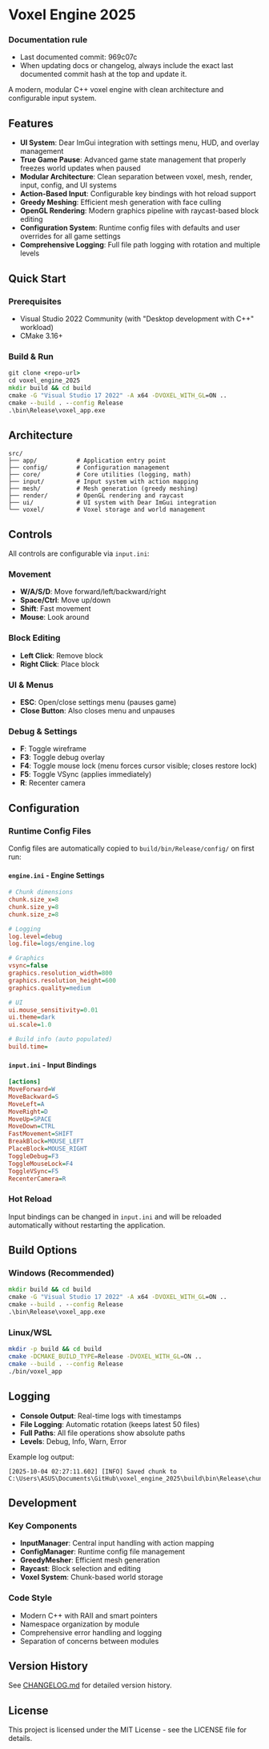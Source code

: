 # Voxel Engine 2025

### Documentation rule
- Last documented commit: 969c07c
- When updating docs or changelog, always include the exact last documented commit hash at the top and update it.

A modern, modular C++ voxel engine with clean architecture and configurable input system.

## Features

- **UI System**: Dear ImGui integration with settings menu, HUD, and overlay management
- **True Game Pause**: Advanced game state management that properly freezes world updates when paused
- **Modular Architecture**: Clean separation between voxel, mesh, render, input, config, and UI systems
- **Action-Based Input**: Configurable key bindings with hot reload support
- **Greedy Meshing**: Efficient mesh generation with face culling
- **OpenGL Rendering**: Modern graphics pipeline with raycast-based block editing
- **Configuration System**: Runtime config files with defaults and user overrides for all game settings
- **Comprehensive Logging**: Full file path logging with rotation and multiple levels

## Quick Start

### Prerequisites
- Visual Studio 2022 Community (with "Desktop development with C++" workload)
- CMake 3.16+

### Build & Run
```cmd
git clone <repo-url>
cd voxel_engine_2025
mkdir build && cd build
cmake -G "Visual Studio 17 2022" -A x64 -DVOXEL_WITH_GL=ON ..
cmake --build . --config Release
.\bin\Release\voxel_app.exe
```

## Architecture

```
src/
├── app/           # Application entry point
├── config/        # Configuration management
├── core/          # Core utilities (logging, math)
├── input/         # Input system with action mapping
├── mesh/          # Mesh generation (greedy meshing)
├── render/        # OpenGL rendering and raycast
├── ui/            # UI system with Dear ImGui integration
└── voxel/         # Voxel storage and world management
```

## Controls

All controls are configurable via `input.ini`:

### Movement
- **W/A/S/D**: Move forward/left/backward/right
- **Space/Ctrl**: Move up/down
- **Shift**: Fast movement
- **Mouse**: Look around

### Block Editing
- **Left Click**: Remove block
- **Right Click**: Place block

### UI & Menus
- **ESC**: Open/close settings menu (pauses game)
- **Close Button**: Also closes menu and unpauses

### Debug & Settings
- **F**: Toggle wireframe
- **F3**: Toggle debug overlay
- **F4**: Toggle mouse lock (menu forces cursor visible; closes restore lock)
- **F5**: Toggle VSync (applies immediately)
- **R**: Recenter camera

## Configuration

### Runtime Config Files
Config files are automatically copied to `build/bin/Release/config/` on first run:

#### `engine.ini` - Engine Settings
```ini
# Chunk dimensions
chunk.size_x=8
chunk.size_y=8
chunk.size_z=8

# Logging
log.level=debug
log.file=logs/engine.log

# Graphics
vsync=false
graphics.resolution_width=800
graphics.resolution_height=600
graphics.quality=medium

# UI
ui.mouse_sensitivity=0.01
ui.theme=dark
ui.scale=1.0

# Build info (auto populated)
build.time=
```

#### `input.ini` - Input Bindings
```ini
[actions]
MoveForward=W
MoveBackward=S
MoveLeft=A
MoveRight=D
MoveUp=SPACE
MoveDown=CTRL
FastMovement=SHIFT
BreakBlock=MOUSE_LEFT
PlaceBlock=MOUSE_RIGHT
ToggleDebug=F3
ToggleMouseLock=F4
ToggleVSync=F5
RecenterCamera=R
```

### Hot Reload
Input bindings can be changed in `input.ini` and will be reloaded automatically without restarting the application.

## Build Options

### Windows (Recommended)
```cmd
mkdir build && cd build
cmake -G "Visual Studio 17 2022" -A x64 -DVOXEL_WITH_GL=ON ..
cmake --build . --config Release
.\bin\Release\voxel_app.exe
```

### Linux/WSL
```bash
mkdir -p build && cd build
cmake -DCMAKE_BUILD_TYPE=Release -DVOXEL_WITH_GL=ON ..
cmake --build . --config Release
./bin/voxel_app
```

## Logging

- **Console Output**: Real-time logs with timestamps
- **File Logging**: Automatic rotation (keeps latest 50 files)
- **Full Paths**: All file operations show absolute paths
- **Levels**: Debug, Info, Warn, Error

Example log output:
```
[2025-10-04 02:27:11.602] [INFO] Saved chunk to C:\Users\ASUS\Documents\GitHub\voxel_engine_2025\build\bin\Release\chunk_0_0.vxl
```

## Development

### Key Components

- **InputManager**: Central input handling with action mapping
- **ConfigManager**: Runtime config file management
- **GreedyMesher**: Efficient mesh generation
- **Raycast**: Block selection and editing
- **Voxel System**: Chunk-based world storage

### Code Style
- Modern C++ with RAII and smart pointers
- Namespace organization by module
- Comprehensive error handling and logging
- Separation of concerns between modules

## Version History

See [CHANGELOG.md](CHANGELOG.md) for detailed version history.

## License

This project is licensed under the MIT License - see the LICENSE file for details.
